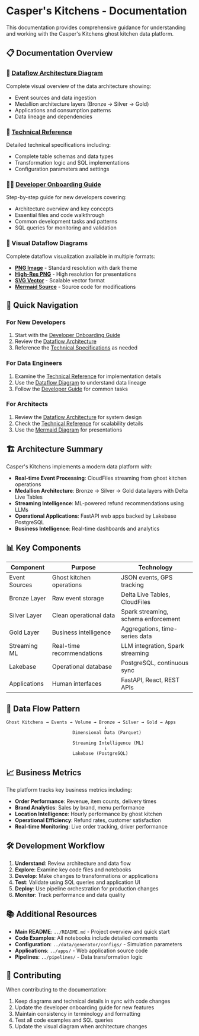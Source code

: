 # Casper's Kitchens - Documentation

This documentation provides comprehensive guidance for understanding and working with the Casper's Kitchens ghost kitchen data platform.

## 📋 Documentation Overview

### 🎯 [Dataflow Architecture Diagram](./dataflow-diagram.md)
Complete visual overview of the data architecture showing:
- Event sources and data ingestion
- Medallion architecture layers (Bronze → Silver → Gold)
- Applications and consumption patterns
- Data lineage and dependencies

### 🔧 [Technical Reference](./technical-reference.md)
Detailed technical specifications including:
- Complete table schemas and data types
- Transformation logic and SQL implementations
- Configuration parameters and settings

### 👨‍💻 [Developer Onboarding Guide](./developer-onboarding.md)
Step-by-step guide for new developers covering:
- Architecture overview and key concepts
- Essential files and code walkthrough
- Common development tasks and patterns
- SQL queries for monitoring and validation

### 🎨 Visual Dataflow Diagrams
Complete dataflow visualization available in multiple formats:
- **[PNG Image](./images/dataflow-diagram.png)** - Standard resolution with dark theme
- **[High-Res PNG](./images/dataflow-diagram-hd.png)** - High resolution for presentations  
- **[SVG Vector](./images/dataflow-diagram.svg)** - Scalable vector format
- **[Mermaid Source](./dataflow-diagram.mermaid)** - Source code for modifications

## 🚀 Quick Navigation

### For New Developers
1. Start with the [Developer Onboarding Guide](./developer-onboarding.md)
2. Review the [Dataflow Architecture](./dataflow-diagram.md)
3. Reference the [Technical Specifications](./technical-reference.md) as needed

### For Data Engineers
1. Examine the [Technical Reference](./technical-reference.md) for implementation details
2. Use the [Dataflow Diagram](./dataflow-diagram.md) to understand data lineage
3. Follow the [Developer Guide](./developer-onboarding.md) for common tasks

### For Architects
1. Review the [Dataflow Architecture](./dataflow-diagram.md) for system design
2. Check the [Technical Reference](./technical-reference.md) for scalability details
3. Use the [Mermaid Diagram](./dataflow-diagram.mermaid) for presentations

## 🏗️ Architecture Summary

Casper's Kitchens implements a modern data platform with:

- **Real-time Event Processing**: CloudFiles streaming from ghost kitchen operations
- **Medallion Architecture**: Bronze → Silver → Gold data layers with Delta Live Tables
- **Streaming Intelligence**: ML-powered refund recommendations using LLMs
- **Operational Applications**: FastAPI web apps backed by Lakebase PostgreSQL
- **Business Intelligence**: Real-time dashboards and analytics

## 📊 Key Components

| Component | Purpose | Technology |
|-----------|---------|------------|
| Event Sources | Ghost kitchen operations | JSON events, GPS tracking |
| Bronze Layer | Raw event storage | Delta Live Tables, CloudFiles |
| Silver Layer | Clean operational data | Spark streaming, schema enforcement |
| Gold Layer | Business intelligence | Aggregations, time-series data |
| Streaming ML | Real-time recommendations | LLM integration, Spark streaming |
| Lakebase | Operational database | PostgreSQL, continuous sync |
| Applications | Human interfaces | FastAPI, React, REST APIs |

## 🔄 Data Flow Pattern

```
Ghost Kitchens → Events → Volume → Bronze → Silver → Gold → Apps
                                     ↓
                         Dimensional Data (Parquet)
                                     ↓
                         Streaming Intelligence (ML)
                                     ↓
                         Lakebase (PostgreSQL)
```

## 📈 Business Metrics

The platform tracks key business metrics including:

- **Order Performance**: Revenue, item counts, delivery times
- **Brand Analytics**: Sales by brand, menu performance
- **Location Intelligence**: Hourly performance by ghost kitchen
- **Operational Efficiency**: Refund rates, customer satisfaction
- **Real-time Monitoring**: Live order tracking, driver performance

## 🛠️ Development Workflow

1. **Understand**: Review architecture and data flow
2. **Explore**: Examine key code files and notebooks
3. **Develop**: Make changes to transformations or applications
4. **Test**: Validate using SQL queries and application UI
5. **Deploy**: Use pipeline orchestration for production changes
6. **Monitor**: Track performance and data quality

## 📚 Additional Resources

- **Main README**: `../README.md` - Project overview and quick start
- **Code Examples**: All notebooks include detailed comments
- **Configuration**: `../data/generator/configs/` - Simulation parameters
- **Applications**: `../apps/` - Web application source code
- **Pipelines**: `../pipelines/` - Data transformation logic

## 🤝 Contributing

When contributing to the documentation:

1. Keep diagrams and technical details in sync with code changes
2. Update the developer onboarding guide for new features
3. Maintain consistency in terminology and formatting
4. Test all code examples and SQL queries
5. Update the visual diagram when architecture changes

